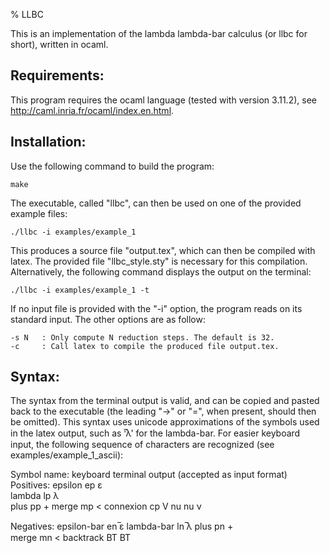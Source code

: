 % LLBC

This is an implementation of the lambda lambda-bar calculus (or llbc for short), written in ocaml.

## Requirements:

This program requires the ocaml language (tested with version 3.11.2), see http://caml.inria.fr/ocaml/index.en.html.


## Installation:

Use the following command to build the program:

    make

The executable, called "llbc", can then be used on one of the provided example files:

    ./llbc -i examples/example_1

This produces a source file "output.tex", which can then be compiled with latex. The provided file "llbc_style.sty" is necessary for this compilation.  Alternatively, the following command displays the output on the terminal:

    ./llbc -i examples/example_1 -t

If no input file is provided with the "-i" option, the program reads on its standard input. The other options are as follow:

    -s N   : Only compute N reduction steps. The default is 32.
    -c     : Call latex to compile the produced file output.tex.


## Syntax:

The syntax from the terminal output is valid, and can be copied and pasted back to the executable (the leading "->" or "=", when present, should then be omitted). This syntax uses unicode approximations of the symbols used in the latex output, such as '̅λ' for the lambda-bar. For easier keyboard input, the following sequence of characters are recognized (see examples/example_1_ascii):

Symbol name:    keyboard        terminal output (accepted as input format)
Positives:
epsilon         ep              ε               
lambda          lp              λ               
plus            pp              +
merge           mp              <
connexion       cp              V
nu              nu              ν

Negatives:
epsilon-bar     en              ̅ε
lambda-bar      ln              ̅λ
plus            pn              +                
merge           mn              <
backtrack       BT		        BT


